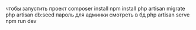 чтобы запустить проект 
composer install
npm install
php artisan migrate
php artisan db:seed
пароль для админки смотреть в бд
php artisan serve
npm run dev
